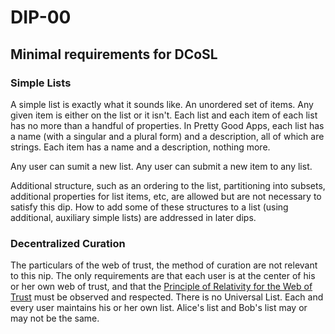 DIP-00
======

Minimal requirements for DCoSL
------------------------------

### Simple Lists

A simple list is exactly what it sounds like. An unordered set of items. Any given item is either on the list or it isn't. Each list and each item of each list has no more than a handful of properties. In Pretty Good Apps, each list has a name (with a singular and a plural form) and a description, all of which are strings. Each item has a name and a description, nothing more.

Any user can sumit a new list. Any user can submit a new item to any list.

Additional structure, such as an ordering to the list, partitioning into subsets, additional properties for list items, etc, are allowed but are not necessary to satisfy this dip. How to add some of these structures to a list (using additional, auxiliary simple lists) are addressed in later dips.

### Decentralized Curation

The particulars of the web of trust, the method of curation are not relevant to this nip. The only requirements are that each user is at the center of his or her own web of trust, and that the [Principle of Relativity for the Web of Trust](https://github.com/WebOfTrustInfo/rwot1-sf/blob/master/Principle-of-Relativity-for-WoT.md) must be observed and respected. There is no Universal List. Each and every user maintains his or her own list. Alice's list and Bob's list may or may not be the same.
